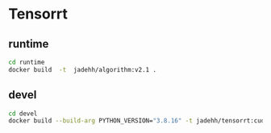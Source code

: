 # Tensorrt

## runtime
```bash
cd runtime
docker build  -t  jadehh/algorithm:v2.1 .
```


## devel

```bash
cd devel
docker build --build-arg PYTHON_VERSION="3.8.16" -t jadehh/tensorrt:cuda-11.6.2-arch8.6-devel-py3.8 .
```